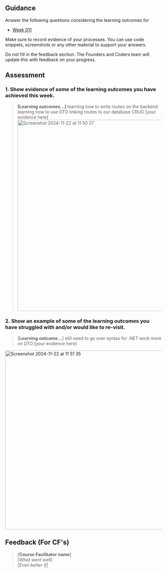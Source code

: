 ## Guidance
Answer the following questions considering the learning outcomes for
- [Week 011](https://learn.foundersandcoders.com/course/syllabus/developer/week11-project05-DOTNET-testing/learning-outcomes/)

Make sure to record evidence of your processes. You can use code snippets, screenshots or any other material to support your answers.

Do not fill in the feedback section. The Founders and Coders team will update this with feedback on your progress.

## Assessment
 ### 1. Show evidence of some of the learning outcomes you have achieved this week.
> **[Learning outcomes...]**
> learning how to write routes on the backend
> learning how to use DTO
> linking routes to our database
> CRUD
> [your evidence here]
><img width="616" alt="Screenshot 2024-11-22 at 11 50 27" src="https://github.com/user-attachments/assets/41b0239e-defb-435b-a6e0-737e202217b3">


 ### 2. Show an example of some of the learning outcomes you have struggled with and/or would like to re-visit.
> [**Learning outcome...**]
> still need to go over syntax for .NET
> work more on DTO
> [your evidence here]
<img width="576" alt="Screenshot 2024-11-22 at 11 51 35" src="https://github.com/user-attachments/assets/f0934360-864d-4e0a-ae83-f4aafffc0ce9">

## Feedback (For CF's)
> [**Course Facilitator name**]  
> [*What went well*]  
> [*Even better if*]
